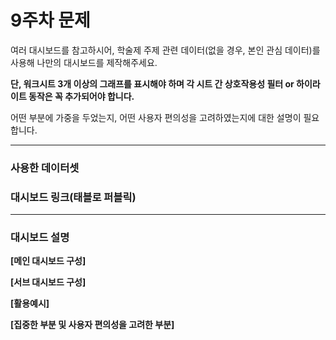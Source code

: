 # 9주차 문제

여러 대시보드를 참고하시어, 학술제 주제 관련 데이터(없을 경우, 본인 관심 데이터)를 사용해 나만의 대시보드를 제작해주세요.

**단, 워크시트 3개 이상의 그래프를 표시해야 하며 각 시트 간 상호작용성 필터 or 하이라이트 동작은 꼭 추가되어야 합니다.**

어떤 부분에 가중을 두었는지, 어떤 사용자 편의성을 고려하였는지에 대한 설명이 필요합니다.

---

### 사용한 데이터셋


### 대시보드 링크(태블로 퍼블릭)

---
### 대시보드 설명


**[메인 대시보드 구성]**


**[서브 대시보드 구성]**


**[활용예시]**


**[집중한 부분 및 사용자 편의성을 고려한 부분]**
